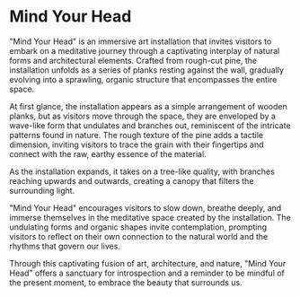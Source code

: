 # Mind Your Head

"Mind Your Head" is an immersive art installation that invites visitors to
embark on a meditative journey through a captivating interplay of natural forms
and architectural elements. Crafted from rough-cut pine, the installation
unfolds as a series of planks resting against the wall, gradually evolving into
a sprawling, organic structure that encompasses the entire space.

At first glance, the installation appears as a simple arrangement of wooden
planks, but as visitors move through the space, they are enveloped by a
wave-like form that undulates and branches out, reminiscent of the intricate
patterns found in nature. The rough texture of the pine adds a tactile
dimension, inviting visitors to trace the grain with their fingertips and
connect with the raw, earthy essence of the material.

As the installation expands, it takes on a tree-like quality, with branches
reaching upwards and outwards, creating a canopy that filters the surrounding
light.

"Mind Your Head" encourages visitors to slow down, breathe deeply, and immerse
themselves in the meditative space created by the installation. The undulating
forms and organic shapes invite contemplation, prompting visitors to reflect on
their own connection to the natural world and the rhythms that govern our
lives.

Through this captivating fusion of art, architecture, and nature, "Mind Your
Head" offers a sanctuary for introspection and a reminder to be mindful of the
present moment, to embrace the beauty that surrounds us.
